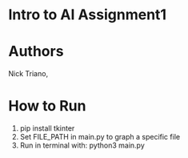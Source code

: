 # Intro to AI  Assignment1

# Authors

Nick Triano,

# How to Run

1) pip install tkinter
2) Set FILE_PATH in main.py to graph a specific file
3) Run in terminal with:
    python3 main.py

 
